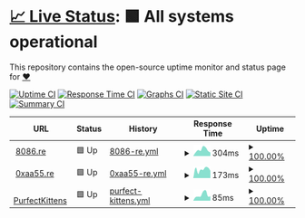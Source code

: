 # [📈 Live Status](https://kittygirlyy.github.io/status): <!--live status--> **🟩 All systems operational**

This repository contains the open-source uptime monitor and status page for [❤](8086.re)

[![Uptime CI](https://github.com/kittygirlyy/status/workflows/Uptime%20CI/badge.svg)](https://github.com/kittygirlyy/status/actions?query=workflow%3A%22Uptime+CI%22)
[![Response Time CI](https://github.com/kittygirlyy/status/workflows/Response%20Time%20CI/badge.svg)](https://github.com/kittygirlyy/status/actions?query=workflow%3A%22Response+Time+CI%22)
[![Graphs CI](https://github.com/kittygirlyy/status/workflows/Graphs%20CI/badge.svg)](https://github.com/kittygirlyy/status/actions?query=workflow%3A%22Graphs+CI%22)
[![Static Site CI](https://github.com/kittygirlyy/status/workflows/Static%20Site%20CI/badge.svg)](https://github.com/kittygirlyy/status/actions?query=workflow%3A%22Static+Site+CI%22)
[![Summary CI](https://github.com/kittygirlyy/status/workflows/Summary%20CI/badge.svg)](https://github.com/kittygirlyy/status/actions?query=workflow%3A%22Summary+CI%22)

<!--start: status pages-->
<!-- This summary is generated by Upptime (https://github.com/upptime/upptime) -->
<!-- Do not edit this manually, your changes will be overwritten -->
<!-- prettier-ignore -->
| URL | Status | History | Response Time | Uptime |
| --- | ------ | ------- | ------------- | ------ |
| <img alt="" src="https://icons.duckduckgo.com/ip3/8086.re.ico" height="13"> [8086.re](https://8086.re) | 🟩 Up | [8086-re.yml](https://github.com/kittygirlyy/status/commits/HEAD/history/8086-re.yml) | <details><summary><img alt="Response time graph" src="./graphs/8086-re/response-time-week.png" height="20"> 304ms</summary><br><a href="https://kittygirlyy.github.io/status/history/8086-re"><img alt="Response time 377" src="https://img.shields.io/endpoint?url=https%3A%2F%2Fraw.githubusercontent.com%2Fkittygirlyy%2Fstatus%2FHEAD%2Fapi%2F8086-re%2Fresponse-time.json"></a><br><a href="https://kittygirlyy.github.io/status/history/8086-re"><img alt="24-hour response time 129" src="https://img.shields.io/endpoint?url=https%3A%2F%2Fraw.githubusercontent.com%2Fkittygirlyy%2Fstatus%2FHEAD%2Fapi%2F8086-re%2Fresponse-time-day.json"></a><br><a href="https://kittygirlyy.github.io/status/history/8086-re"><img alt="7-day response time 304" src="https://img.shields.io/endpoint?url=https%3A%2F%2Fraw.githubusercontent.com%2Fkittygirlyy%2Fstatus%2FHEAD%2Fapi%2F8086-re%2Fresponse-time-week.json"></a><br><a href="https://kittygirlyy.github.io/status/history/8086-re"><img alt="30-day response time 283" src="https://img.shields.io/endpoint?url=https%3A%2F%2Fraw.githubusercontent.com%2Fkittygirlyy%2Fstatus%2FHEAD%2Fapi%2F8086-re%2Fresponse-time-month.json"></a><br><a href="https://kittygirlyy.github.io/status/history/8086-re"><img alt="1-year response time 377" src="https://img.shields.io/endpoint?url=https%3A%2F%2Fraw.githubusercontent.com%2Fkittygirlyy%2Fstatus%2FHEAD%2Fapi%2F8086-re%2Fresponse-time-year.json"></a></details> | <details><summary><a href="https://kittygirlyy.github.io/status/history/8086-re">100.00%</a></summary><a href="https://kittygirlyy.github.io/status/history/8086-re"><img alt="All-time uptime 99.94%" src="https://img.shields.io/endpoint?url=https%3A%2F%2Fraw.githubusercontent.com%2Fkittygirlyy%2Fstatus%2FHEAD%2Fapi%2F8086-re%2Fuptime.json"></a><br><a href="https://kittygirlyy.github.io/status/history/8086-re"><img alt="24-hour uptime 100.00%" src="https://img.shields.io/endpoint?url=https%3A%2F%2Fraw.githubusercontent.com%2Fkittygirlyy%2Fstatus%2FHEAD%2Fapi%2F8086-re%2Fuptime-day.json"></a><br><a href="https://kittygirlyy.github.io/status/history/8086-re"><img alt="7-day uptime 100.00%" src="https://img.shields.io/endpoint?url=https%3A%2F%2Fraw.githubusercontent.com%2Fkittygirlyy%2Fstatus%2FHEAD%2Fapi%2F8086-re%2Fuptime-week.json"></a><br><a href="https://kittygirlyy.github.io/status/history/8086-re"><img alt="30-day uptime 99.87%" src="https://img.shields.io/endpoint?url=https%3A%2F%2Fraw.githubusercontent.com%2Fkittygirlyy%2Fstatus%2FHEAD%2Fapi%2F8086-re%2Fuptime-month.json"></a><br><a href="https://kittygirlyy.github.io/status/history/8086-re"><img alt="1-year uptime 99.94%" src="https://img.shields.io/endpoint?url=https%3A%2F%2Fraw.githubusercontent.com%2Fkittygirlyy%2Fstatus%2FHEAD%2Fapi%2F8086-re%2Fuptime-year.json"></a></details>
| <img alt="" src="https://icons.duckduckgo.com/ip3/meow.0xaa55.re.ico" height="13"> [0xaa55.re](https://meow.0xaa55.re) | 🟩 Up | [0xaa55-re.yml](https://github.com/kittygirlyy/status/commits/HEAD/history/0xaa55-re.yml) | <details><summary><img alt="Response time graph" src="./graphs/0xaa55-re/response-time-week.png" height="20"> 173ms</summary><br><a href="https://kittygirlyy.github.io/status/history/0xaa55-re"><img alt="Response time 283" src="https://img.shields.io/endpoint?url=https%3A%2F%2Fraw.githubusercontent.com%2Fkittygirlyy%2Fstatus%2FHEAD%2Fapi%2F0xaa55-re%2Fresponse-time.json"></a><br><a href="https://kittygirlyy.github.io/status/history/0xaa55-re"><img alt="24-hour response time 131" src="https://img.shields.io/endpoint?url=https%3A%2F%2Fraw.githubusercontent.com%2Fkittygirlyy%2Fstatus%2FHEAD%2Fapi%2F0xaa55-re%2Fresponse-time-day.json"></a><br><a href="https://kittygirlyy.github.io/status/history/0xaa55-re"><img alt="7-day response time 173" src="https://img.shields.io/endpoint?url=https%3A%2F%2Fraw.githubusercontent.com%2Fkittygirlyy%2Fstatus%2FHEAD%2Fapi%2F0xaa55-re%2Fresponse-time-week.json"></a><br><a href="https://kittygirlyy.github.io/status/history/0xaa55-re"><img alt="30-day response time 375" src="https://img.shields.io/endpoint?url=https%3A%2F%2Fraw.githubusercontent.com%2Fkittygirlyy%2Fstatus%2FHEAD%2Fapi%2F0xaa55-re%2Fresponse-time-month.json"></a><br><a href="https://kittygirlyy.github.io/status/history/0xaa55-re"><img alt="1-year response time 283" src="https://img.shields.io/endpoint?url=https%3A%2F%2Fraw.githubusercontent.com%2Fkittygirlyy%2Fstatus%2FHEAD%2Fapi%2F0xaa55-re%2Fresponse-time-year.json"></a></details> | <details><summary><a href="https://kittygirlyy.github.io/status/history/0xaa55-re">100.00%</a></summary><a href="https://kittygirlyy.github.io/status/history/0xaa55-re"><img alt="All-time uptime 99.99%" src="https://img.shields.io/endpoint?url=https%3A%2F%2Fraw.githubusercontent.com%2Fkittygirlyy%2Fstatus%2FHEAD%2Fapi%2F0xaa55-re%2Fuptime.json"></a><br><a href="https://kittygirlyy.github.io/status/history/0xaa55-re"><img alt="24-hour uptime 100.00%" src="https://img.shields.io/endpoint?url=https%3A%2F%2Fraw.githubusercontent.com%2Fkittygirlyy%2Fstatus%2FHEAD%2Fapi%2F0xaa55-re%2Fuptime-day.json"></a><br><a href="https://kittygirlyy.github.io/status/history/0xaa55-re"><img alt="7-day uptime 100.00%" src="https://img.shields.io/endpoint?url=https%3A%2F%2Fraw.githubusercontent.com%2Fkittygirlyy%2Fstatus%2FHEAD%2Fapi%2F0xaa55-re%2Fuptime-week.json"></a><br><a href="https://kittygirlyy.github.io/status/history/0xaa55-re"><img alt="30-day uptime 100.00%" src="https://img.shields.io/endpoint?url=https%3A%2F%2Fraw.githubusercontent.com%2Fkittygirlyy%2Fstatus%2FHEAD%2Fapi%2F0xaa55-re%2Fuptime-month.json"></a><br><a href="https://kittygirlyy.github.io/status/history/0xaa55-re"><img alt="1-year uptime 99.99%" src="https://img.shields.io/endpoint?url=https%3A%2F%2Fraw.githubusercontent.com%2Fkittygirlyy%2Fstatus%2FHEAD%2Fapi%2F0xaa55-re%2Fuptime-year.json"></a></details>
| <img alt="" src="https://icons.duckduckgo.com/ip3/purfectkittens.github.io.ico" height="13"> [PurfectKittens](https://purfectkittens.github.io/kittens-website/) | 🟩 Up | [purfect-kittens.yml](https://github.com/kittygirlyy/status/commits/HEAD/history/purfect-kittens.yml) | <details><summary><img alt="Response time graph" src="./graphs/purfect-kittens/response-time-week.png" height="20"> 85ms</summary><br><a href="https://kittygirlyy.github.io/status/history/purfect-kittens"><img alt="Response time 97" src="https://img.shields.io/endpoint?url=https%3A%2F%2Fraw.githubusercontent.com%2Fkittygirlyy%2Fstatus%2FHEAD%2Fapi%2Fpurfect-kittens%2Fresponse-time.json"></a><br><a href="https://kittygirlyy.github.io/status/history/purfect-kittens"><img alt="24-hour response time 90" src="https://img.shields.io/endpoint?url=https%3A%2F%2Fraw.githubusercontent.com%2Fkittygirlyy%2Fstatus%2FHEAD%2Fapi%2Fpurfect-kittens%2Fresponse-time-day.json"></a><br><a href="https://kittygirlyy.github.io/status/history/purfect-kittens"><img alt="7-day response time 85" src="https://img.shields.io/endpoint?url=https%3A%2F%2Fraw.githubusercontent.com%2Fkittygirlyy%2Fstatus%2FHEAD%2Fapi%2Fpurfect-kittens%2Fresponse-time-week.json"></a><br><a href="https://kittygirlyy.github.io/status/history/purfect-kittens"><img alt="30-day response time 85" src="https://img.shields.io/endpoint?url=https%3A%2F%2Fraw.githubusercontent.com%2Fkittygirlyy%2Fstatus%2FHEAD%2Fapi%2Fpurfect-kittens%2Fresponse-time-month.json"></a><br><a href="https://kittygirlyy.github.io/status/history/purfect-kittens"><img alt="1-year response time 97" src="https://img.shields.io/endpoint?url=https%3A%2F%2Fraw.githubusercontent.com%2Fkittygirlyy%2Fstatus%2FHEAD%2Fapi%2Fpurfect-kittens%2Fresponse-time-year.json"></a></details> | <details><summary><a href="https://kittygirlyy.github.io/status/history/purfect-kittens">100.00%</a></summary><a href="https://kittygirlyy.github.io/status/history/purfect-kittens"><img alt="All-time uptime 100.00%" src="https://img.shields.io/endpoint?url=https%3A%2F%2Fraw.githubusercontent.com%2Fkittygirlyy%2Fstatus%2FHEAD%2Fapi%2Fpurfect-kittens%2Fuptime.json"></a><br><a href="https://kittygirlyy.github.io/status/history/purfect-kittens"><img alt="24-hour uptime 100.00%" src="https://img.shields.io/endpoint?url=https%3A%2F%2Fraw.githubusercontent.com%2Fkittygirlyy%2Fstatus%2FHEAD%2Fapi%2Fpurfect-kittens%2Fuptime-day.json"></a><br><a href="https://kittygirlyy.github.io/status/history/purfect-kittens"><img alt="7-day uptime 100.00%" src="https://img.shields.io/endpoint?url=https%3A%2F%2Fraw.githubusercontent.com%2Fkittygirlyy%2Fstatus%2FHEAD%2Fapi%2Fpurfect-kittens%2Fuptime-week.json"></a><br><a href="https://kittygirlyy.github.io/status/history/purfect-kittens"><img alt="30-day uptime 100.00%" src="https://img.shields.io/endpoint?url=https%3A%2F%2Fraw.githubusercontent.com%2Fkittygirlyy%2Fstatus%2FHEAD%2Fapi%2Fpurfect-kittens%2Fuptime-month.json"></a><br><a href="https://kittygirlyy.github.io/status/history/purfect-kittens"><img alt="1-year uptime 100.00%" src="https://img.shields.io/endpoint?url=https%3A%2F%2Fraw.githubusercontent.com%2Fkittygirlyy%2Fstatus%2FHEAD%2Fapi%2Fpurfect-kittens%2Fuptime-year.json"></a></details>

<!--end: status pages-->
